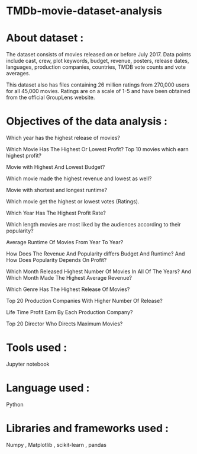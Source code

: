 # TMDb-movie-dataset-analysis

# About dataset :
The dataset consists of movies released on or before July 2017. Data points include cast, crew, plot keywords, budget, revenue, posters, release dates, languages, production companies, countries, TMDB vote counts and vote averages.

This dataset also has files containing 26 million ratings from 270,000 users for all 45,000 movies. Ratings are on a scale of 1-5 and have been obtained from the official GroupLens website.

# Objectives of the data analysis : 

Which year has the highest release of movies?

Which Movie Has The Highest Or Lowest Profit? Top 10 movies which earn highest profit?

Movie with Highest And Lowest Budget?

Which movie made the highest revenue and lowest as well?

Movie with shortest and longest runtime?

Which movie get the highest or lowest votes (Ratings).

Which Year Has The Highest Profit Rate?

Which length movies are most liked by the audiences according to their popularity?

Average Runtime Of Movies From Year To Year?

How Does The Revenue And Popularity differs Budget And Runtime? And How Does Popularity Depends On Profit?

Which Month Released Highest Number Of Movies In All Of The Years? And Which Month Made The Highest Average Revenue?

Which Genre Has The Highest Release Of Movies?

Top 20 Production Companies With Higher Number Of Release?

Life Time Profit Earn By Each Production Company?

Top 20 Director Who Directs Maximum Movies?



# Tools used : 
Jupyter notebook 
# Language used :
Python
# Libraries and frameworks used :
Numpy , Matplotlib , scikit-learn , pandas

